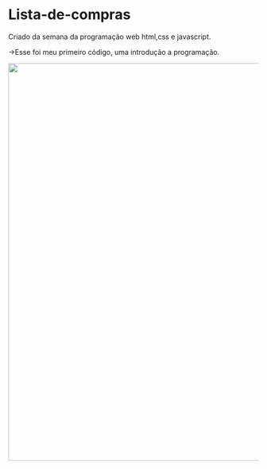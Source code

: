 # Lista-de-compras

Criado da semana da programação web html,css e javascript.

->Esse foi meu primeiro código, uma introdução a programação.

<div align="center">
<img src="https://user-images.githubusercontent.com/86134783/133012276-e3b41190-ba86-4cc9-973e-40f594ff7d25.jpeg" width="800px"/>
</div>
